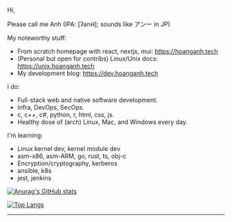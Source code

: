 Hi,

Please call me Anh (IPA: [ʔan˧˧]; sounds like アンー in JP)

My noteworthy stuff:

- From scratch homepage with react, nextjs, mui: <https://hoanganh.tech>
- (Personal but open for contribs) Linux/Unix docs: <https://unix.hoanganh.tech>
- My development blog: <https://dev.hoanganh.tech>

I do:

- Full-stack web and native software development.
- Infra, DevOps, SecOps.
- c, c++, c#, python, r, html, css, js.
- Healthy dose of (arch) Linux, Mac, and Windows every day.

I'm learning:

- Linux kernel dev, kernel module dev
- asm-x86, asm-ARM, go, rust, ts, obj-c
- Encryption/cryptography, kerberos
- ansible, k8s
- jest, jenkins


[![Anurag's GitHub stats](https://github-readme-stats.vercel.app/api?username=aaanh&theme=radical&show_icons=true)](https://github.com/anuraghazra/github-readme-stats)

[![Top Langs](https://github-readme-stats.vercel.app/api/top-langs/?username=aaanh&theme=radical&layout=compact&hide=jupyter%20notebook,html,c%23)](https://github.com/anuraghazra/github-readme-stats)

<hr />
